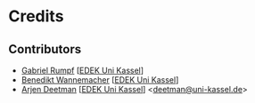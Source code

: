 # Credits

## Contributors

- [Gabriel Rumpf](https://github.com/GabrielRumpf) [[EDEK Uni Kassel](http://edek.uni-kassel.de/)]
- [Benedikt Wannemacher](https://github.com/BenediktWannemacher) [[EDEK Uni Kassel](http://edek.uni-kassel.de/)]
- [Arjen Deetman](https://github.com/arjendeetman) [[EDEK Uni Kassel](http://edek.uni-kassel.de/)] <<deetman@uni-kassel.de>>

